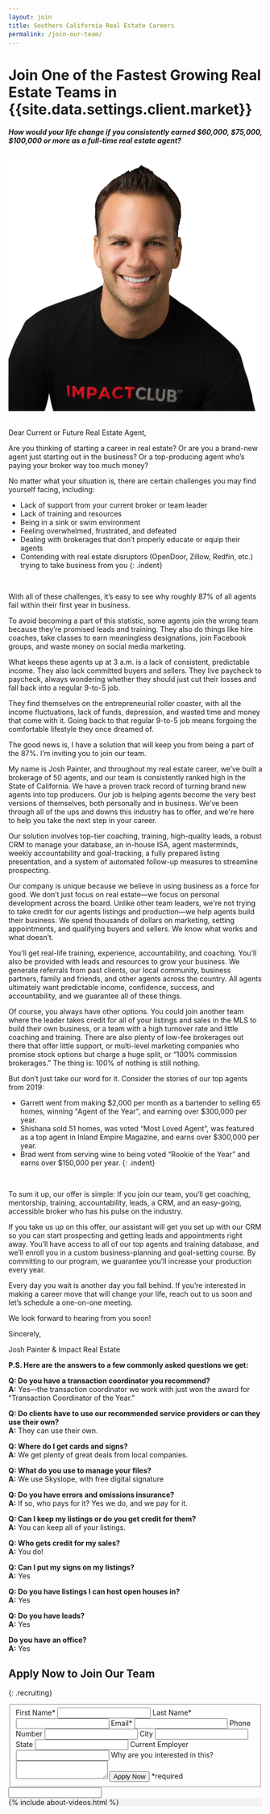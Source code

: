 ```yaml
---
layout: join
title: Southern California Real Estate Careers
permalink: /join-our-team/
---
```


<div class="col-lg-10 col-lg-offset-1"><div class="recruiting-page"><h1 class="join-us">Join One of the Fastest Growing Real Estate Teams in {{site.data.settings.client.market}}</h1><h5 class="join-us-subtitle">How would your life change if you consistently earned $60,000, $75,000, $100,000 or more as a full-time real estate agent?</h5><div class="recruiting-photo"><span class="client-image-container"><img alt="{{site.data.settings.client.name}}" class="client-image" src="/img/headshot.jpg" /> </span></div></div></div>

<figcaption class="caption">&nbsp;</figcaption>

Dear Current or Future Real Estate Agent,

Are you thinking of starting a career in real estate? Or are you a brand-new agent just starting out in the business? Or a top-producing agent who’s paying your broker way too much money?

No matter what your situation is, there are certain challenges you may find yourself facing, including:

* Lack of support from your current broker or team leader
* Lack of training and resources
* Being in a sink or swim environment
* Feeling overwhelmed, frustrated, and defeated
* Dealing with brokerages that don’t properly educate or equip their agents
* Contending with real estate disruptors (OpenDoor, Zillow, Redfin, etc.) trying to take business from you
{: .indent}

&nbsp;

With all of these challenges, it’s easy to see why roughly 87% of all agents fail within their first year in business.

To avoid becoming a part of this statistic, some agents join the wrong team because they’re promised leads and training. They also do things like hire coaches, take classes to earn meaningless designations, join Facebook groups, and waste money on social media marketing.

What keeps these agents up at 3 a.m. is a lack of consistent, predictable income. They also lack committed buyers and sellers. They live paycheck to paycheck, always wondering whether they should just cut their losses and fall back into a regular 9-to-5 job.

They find themselves on the entrepreneurial roller coaster, with all the income fluctuations, lack of funds, depression, and wasted time and money that come with it. Going back to that regular 9-to-5 job means forgoing the comfortable lifestyle they once dreamed of.

The good news is, I have a solution that will keep you from being a part of the 87%. I’m inviting you to join our team.

My name is Josh Painter, and throughout my real estate career, we’ve built a brokerage of 50 agents, and our team is consistently ranked high in the State of California. We have a proven track record of turning brand new agents into top producers. Our job is helping agents become the very best versions of themselves, both personally and in business. We’ve been through all of the ups and downs this industry has to offer, and we're here to help you take the next step in your career.

Our solution involves top-tier coaching, training, high-quality leads, a robust CRM to manage your database, an in-house ISA, agent masterminds, weekly accountability and goal-tracking, a fully prepared listing presentation, and a system of automated follow-up measures to streamline prospecting.

Our company is unique because we believe in using business as a force for good. We don’t just focus on real estate—we focus on personal development across the board. Unlike other team leaders, we're not trying to take credit for our agents listings and production—we help agents build their business. We spend thousands of dollars on marketing, setting appointments, and qualifying buyers and sellers. We know what works and what doesn’t.

You’ll get real-life training, experience, accountability, and coaching. You’ll also be provided with leads and resources to grow your business. We generate referrals from past clients, our local community, business partners, family and friends, and other agents across the country. All agents ultimately want predictable income, confidence, success, and accountability, and we guarantee all of these things.

Of course, you always have other options. You could join another team where the leader takes credit for all of your listings and sales in the MLS to build their own business, or a team with a high turnover rate and little coaching and training. There are also plenty of low-fee brokerages out there that offer little support, or multi-level marketing companies who promise stock options but charge a huge split, or “100% commission brokerages.” The thing is: 100% of nothing is still nothing.

But don’t just take our word for it. Consider the stories of our top agents from 2019:

* Garrett went from making $2,000 per month as a bartender to selling 65 homes, winning "Agent of the Year", and earning over $300,000 per year.
* Shishana sold 51 homes, was voted “Most Loved Agent”, was featured as a top agent in Inland Empire Magazine, and earns over $300,000 per year.
* Brad went from serving wine to being voted “Rookie of the Year” and earns over $150,000 per year.
{: .indent}

&nbsp;

To sum it up, our offer is simple: If you join our team, you’ll get coaching, mentorship, training, accountability, leads, a CRM, and an easy-going, accessible broker who has his pulse on the industry.

If you take us up on this offer, our assistant will get you set up with our CRM so you can start prospecting and getting leads and appointments right away. You’ll have access to all of our top agents and training database, and we’ll enroll you in a custom business-planning and goal-setting course. By committing to our program, we guarantee you’ll increase your production every year.

Every day you wait is another day you fall behind. If you’re interested in making a career move that will change your life, reach out to us soon and let’s schedule a one-on-one meeting.

We look forward to hearing from you soon\!

Sincerely,

Josh Painter & Impact Real Estate

**P.S. Here are the answers to a few commonly asked questions we get:**

**Q: Do you have a transaction coordinator you recommend?**<br>**A:** Yes—the transaction coordinator we work with just won the award for “Transaction Coordinator of the Year.”

**Q: Do clients have to use our recommended service providers or can they use their own?**<br>**A:** They can use their own.

**Q: Where do I get cards and signs?**<br>**A:** We get plenty of great deals from local companies.

**Q: What do you use to manage your files?**<br>**A:** We use Skyslope, with free digital signature

**Q: Do you have errors and omissions insurance?**<br>**A:** If so, who pays for it? Yes we do, and we pay for it.

**Q: Can I keep my listings or do you get credit for them?**<br>**A:** You can keep all of your listings.

**Q: Who gets credit for my sales?**<br>**A:** You do\!

**Q: Can I put my signs on my listings?**<br>**A:** Yes

**Q: Do you have listings I can host open houses in?**<br>**A:** Yes

**Q: Do you have leads?**<br>**A:** Yes

**Do you have an office?**<br>**A:** Yes

## Apply Now to Join Our Team
{: .recruiting}

<form method="post" class="home-value cta-forms" action="https://formspree.io/{{site.data.settings.client.email}}" onsubmit="return setReturn()"><fieldset><label for="firstname">First Name*</label> <input type="text" required="" name="firstname" /> <label for="lastname">Last Name*</label> <input type="text" required="" name="lastname" /> <label for="email">Email*</label> <input type="text" name="name" /> <label for="phone">Phone Number </label> <input type="tel" name="phone" /> <!--base32-c9gq6t9k68pkcd3jcwpp4rbkcmtk4-base32--><label for="city">City </label> <input type="text" name="city" /> <label for="state">State </label> <input type="text" name="state" /> <label for="employer">Current Employer </label> <input type="text" name="employer" /> <label for="message">Why are you interested in this? </label><textarea name="employer"></textarea> <!--base32-c9gq6t9k68pk8cbme5gq4uv4cguqachj70r2urk1edjk6cg-base32--><input class="submit light-light" type="submit" value="Apply Now" name="submitrecruitingForm" /> <span class="asterisk">*required</span></fieldset><!--base32-c9gq6t9k68pk8c9he1t7cxkecdkpedhpe9h6at3me5r7ee1kddhpwx9q71up4tb3f1u6mc3mdcwp6vkg6rw3gc1dc9gq6t9k68-base32--><div class="hidden"><input type="hidden" value="{{site.data.settings.client.email}}" name="_to" /> <input type="hidden" value="Recruiting Contact Request Message From Your Vyral Careers and Training Video Blog" name="_subject" /> <input type="text" name="_gotcha" /></div></form>

<div class="col-lg-12" style="background: #F2F2F2;">{% include about-videos.html %}</div>